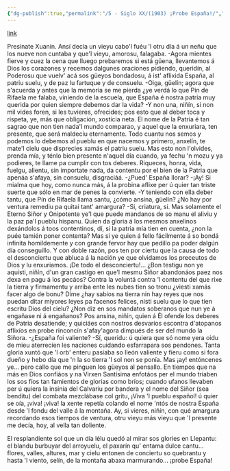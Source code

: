```yaml
---
{"dg-publish":true,"permalink":"/5 - Siglo XX/(1903) ¡Probe España!/","tags":["#Siglo_20","central","a1903","Emilio_Martínez","escrito","periódico","Oviedo","poema"]}
---
```


[link](https://prensahistorica.mcu.es/i18n/catalogo_imagenes/grupo.do?path=2000486254)

Presínate Xuanín. Ansí decía
un vieyu cabo'l fuéu 'l otru día
á un neñu que los nueve non cuntaba
y que'l vieyu, amorosu, falagaba.
-Agora mientes fierve y cuez la cena
que lluego prebaremos si está güena,
llevantemos á Dios los corazones
y recemos dalgunes oraciones
pidiendo, queridín, al Poderosu
que vuelv' acá sos güeyos bondadosu,
á ist' aflixida España, al patriu suelu,
y de paz lu fartuque y de consuelu.
-Oiga, güelín; agora que s'acuerda
y antes que la memoria se me pierda
¿ye verdá lo que Pin de Rifaela
me falaba, viniendo de la escuela,
que España é nostra patria muy querida
por quien siempre debemos dar la vida?
-Y non una, niñín, si non mil vides
foren, si les tuvieres, ofrecides;
pos esto que al deber toca y rispeta,
ye, más que obligación, xosticia neta.
El nome de la Patria é tan sagrao
que non tien nada'l mundo comparao,
y aquel que la enxuriara, ten presente,
que será maldecíu eternamente.
Todo cuantu nos semos y podemos
lo debemos al pueblu en que nacemos
y primero, anxelín, te mate'l cielu
que disprecies xamás el patriu suelu. 
Mas esto non l'olvides, prenda mía,
y ténlo bien presente n'aquel día
cuando, ya fechu 'n mozu y ya podieres,
te llame pa cumplir con tos deberes.
Riqueces, honra, vida, fuelgu, alientu,
sin importate nada, da contentu
por el bien de la Patria que apenáa
s'afaya, sin consuelu, disgraciáá.
-¿Pued' España llorar?
-¡Ay! Si mialma
que hoy, como nunca más, á la probina
aflixe per ú quier tan triste suerte
que sólo en mar de penes la convierte.
-Y teniendo con ella deber tantu,
que Pín de Rifaela llama santu,
¿cómo ansina, güelín? ¿No hay por ventura
remediu pa quitai tant' amargura?
-Si, criatura, si. Mas solamente
el Eterno Siñor y Onipotente
ye'l que puede mandanos de so manu
el aliviu y la paz pa'l pueblu hispanu.
Quien da gloria á los mesmos anxelinos
dexándolos á toos contentinos,
dí, si la patria mía tien en cuenta,
¿non la puée tamién poner contenta?
Mas si ye quien á fello fácilmente
á so bondá infinita homildemente
y con grande fervor hay que pedillo
pa poder dalgún día conseguillo.
Y con doble razón, pos ten por ciertu
que la causa de todo el desconciertu
que abluca á la nación ye que olvidamos
los preceutos de Dios y lu enxuriamos.
¡De todo el desconciertu!... ¿Bon testigu
non ye aquisti, niñín, d'un gran castigo
en que'l mesmu Siñor abandonáos
paez nos dexa en pagu á los pecáos?
Contra la voluntá contra 'l contentu
del que rixe la tierra y firmamentu
y arriba ente les nubes tien so tronu
¿viesti xamás facer algo de bonu?
Díme ¿hay sabios na tierra nin hay reyes
que nos puedan ditar miyores leyes
pa facenos felices, nisti suelu
que lo que tien escritu Dios del cielu?
¿Non diz en sos mandatos soberanos
que nun ye á engañase ni á engañanos?
Pos ansina, niñín, quien á Él ofende
los deberes de Patria desatiende;
y quiciáes con nostros desvaríos
escontra d'atopanos aflixíos
en probe rinconcín s'afay'agora
dimpués de ser del mundo la Siñora.
-¿España foi valiente?
-Sí, queridu:
ú quiera que só nome yera oidu
de mieu aterrecíen les naciones
cuidando esfarrapara sos pendones.
Tanta gloria xuntó que 'l orb' enteru
pasiaba so lleón valiente y fieru
como si fora dueño y hebo día
que 'n la so tierra 'l sol non se ponía.
Mas ¡ay! entóncenes ye... pero callo
que me pinguen los güeyos al pensallo.
En tiempos que na más en Dios confiáos
y na Virxen Santísima enfotáos
per el mundo triaben los sos fíos
tan famientos de glorias como bríos;
cuando ufanos llevaben per ú quiera
la insinia del Calvariu por bandera
y el nome del Siñor (sea benditu)
del combata mezclábase col gritu,
¡Viva 'l pueblu español! ú quier se oía,
¡viva! ¡viva! la xente repetía
colando el nome 'ntós de nostra España
desde 'l fondu del valle á la montaña.
Ay, si vieres, niñín, con qué amargura
recordando esos tiempos de ventura,
otru vieyu más vieyu que 'l presente 
me decía, hoy, al vella tan doliente.

El resplandiente sol que un día lélu
quedó al mirar sos glories en Llepantu:
el blandu burbuyar del arroyuelu,
el paxarín qu' entama dulce cantu...
flores, valles, altures, mar y cielu
entonen de conciertu so quebrantu
y hasta 'l viento, selín, de la montaña
abaxa marmurando... ¡probe España!